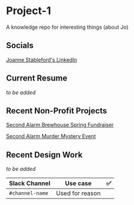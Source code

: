 # Project-1
A knowledge repo for interesting things (about Jo)

## Socials
[Joanne Stableford's LinkedIn](www.linkedin.com/in/joanne-stableford)

## Current Resume
*to be added*

## Recent Non-Profit Projects
[Second Alarm Brewhouse Spring Fundraiser](https://docs.google.com/forms/d/14HXDz1LP6a0LRMhfRIkbXAAjbK6l7qwjUoEGP_tCB20/viewform?edit_requested=true)

[Second Alarm Murder Mystery Event](https://www.eventbrite.com/e/date-night-at-the-speakeasy-murder-mystery-fundraiser-tickets-387770621367?fbclid=IwAR1oWJJ8VZClN6n3UXZ_pXA--PEORRU_4k3cvkNmQ6E6QqIHIl75nFgcsPQ)

## Recent Design Work
*to be added*

| Slack Channel | Use case         |:white_check_mark:|
| ----           |-----------      |---|
|`#channel-name` | Used for reason |   |
